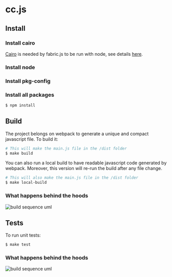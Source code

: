 # cc.js

## Install

### Install cairo
[Cairo](https://www.cairographics.org/download/) is needed by fabric.js to be run with node, see details [here](https://www.npmjs.com/package/fabric).

### Install node
### Install pkg-config
### Install all packages
```sh
$ npm install
```

## Build
The project belongs on webpack to generate a unique and compact javascript file. To build it:
```sh
# This will make the main.js file in the /dist folder
$ make build
```

You can also run a local build to have readable javascript code generated by webpack.
Moreover, this version will re-run the build after any file change.
```sh
# This will also make the main.js file in the /dist folder
$ make local-build
```

### What happens behind the hoods
![build sequence uml](http://www.plantuml.com/plantuml/proxy?src=https://raw.githubusercontent.com/suipotryot/cc.js/feat/addScaleShape/docs/build/build.uml&version=1)

## Tests
To run unit tests:
```sh
$ make test
```

### What happens behind the hoods
![build sequence uml](http://www.plantuml.com/plantuml/proxy?src=https://raw.githubusercontent.com/suipotryot/cc.js/feat/addScaleShape/docs/tests/tests.uml&version=1)
